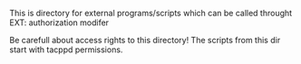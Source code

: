 This is directory for external programs/scripts which can be
called throught EXT: authorization modifer

Be carefull about access rights to this directory!
The scripts from this dir start with tacppd permissions.
